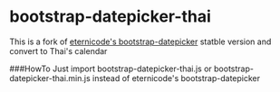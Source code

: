 # bootstrap-datepicker-thai
This is a fork of [eternicode's bootstrap-datepicker](https://github.com/eternicode/bootstrap-datepicker) statble version and convert to Thai's calendar

###HowTo
Just import bootstrap-datepicker-thai.js or bootstrap-datepicker-thai.min.js instead of eternicode's bootstrap-datepicker
